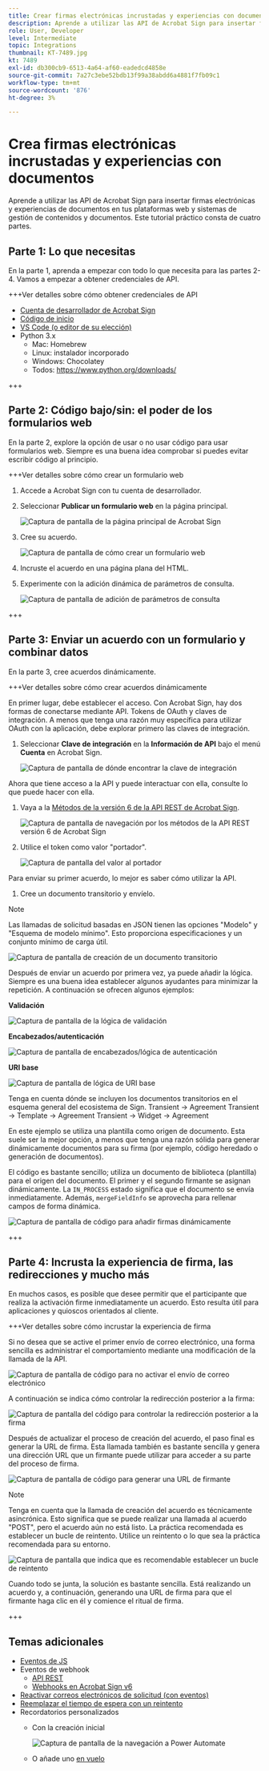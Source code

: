 ```yaml
---
title: Crear firmas electrónicas incrustadas y experiencias con documentos
description: Aprende a utilizar las API de Acrobat Sign para insertar firmas electrónicas y experiencias con documentos en tus plataformas web y sistemas de gestión de contenidos y documentos
role: User, Developer
level: Intermediate
topic: Integrations
thumbnail: KT-7489.jpg
kt: 7489
exl-id: db300cb9-6513-4a64-af60-eadedcd4858e
source-git-commit: 7a27c3ebe52bdb13f99a38abdd6a4881f7fb09c1
workflow-type: tm+mt
source-wordcount: '876'
ht-degree: 3%

---
```


# Crea firmas electrónicas incrustadas y experiencias con documentos

Aprende a utilizar las API de Acrobat Sign para insertar firmas electrónicas y experiencias de documentos en tus plataformas web y sistemas de gestión de contenidos y documentos. Este tutorial práctico consta de cuatro partes.

## Parte 1: Lo que necesitas

En la parte 1, aprenda a empezar con todo lo que necesita para las partes 2-4. Vamos a empezar a obtener credenciales de API.

+++Ver detalles sobre cómo obtener credenciales de API

* [Cuenta de desarrollador de Acrobat Sign](https://acrobat.adobe.com/es/es/sign/developer-form.html)
* [Código de inicio](https://github.com/benvanderberg/adobe-sign-api-tutorial)
* [VS Code (o editor de su elección)](https://code.visualstudio.com)
* Python 3.x
   * Mac: Homebrew
   * Linux: instalador incorporado
   * Windows: Chocolatey
   * Todos: https://www.python.org/downloads/

+++

## Parte 2: Código bajo/sin: el poder de los formularios web

En la parte 2, explore la opción de usar o no usar código para usar formularios web. Siempre es una buena idea comprobar si puedes evitar escribir código al principio.

+++Ver detalles sobre cómo crear un formulario web

1. Accede a Acrobat Sign con tu cuenta de desarrollador.

1. Seleccionar **Publicar un formulario web** en la página principal.

   ![Captura de pantalla de la página principal de Acrobat Sign](assets/embeddedesignature/embed_1.png)

1. Cree su acuerdo.

   ![Captura de pantalla de cómo crear un formulario web](assets/embeddedesignature/embed_2.png)

1. Incruste el acuerdo en una página plana del HTML.

1. Experimente con la adición dinámica de parámetros de consulta.

   ![Captura de pantalla de adición de parámetros de consulta](assets/embeddedesignature/embed_3.png)

+++

## Parte 3: Enviar un acuerdo con un formulario y combinar datos

En la parte 3, cree acuerdos dinámicamente.

+++Ver detalles sobre cómo crear acuerdos dinámicamente

En primer lugar, debe establecer el acceso. Con Acrobat Sign, hay dos formas de conectarse mediante API. Tokens de OAuth y claves de integración. A menos que tenga una razón muy específica para utilizar OAuth con la aplicación, debe explorar primero las claves de integración.

1. Seleccionar **Clave de integración** en la **Información de API** bajo el menú **Cuenta** en Acrobat Sign.

   ![Captura de pantalla de dónde encontrar la clave de integración](assets/embeddedesignature/embed_4.png)

Ahora que tiene acceso a la API y puede interactuar con ella, consulte lo que puede hacer con ella.

1. Vaya a la [Métodos de la versión 6 de la API REST de Acrobat Sign](http://adobesign.com/public/docs/restapi/v6).

   ![Captura de pantalla de navegación por los métodos de la API REST versión 6 de Acrobat Sign](assets/embeddedesignature/embed_5.png)

1. Utilice el token como valor &quot;portador&quot;.

   ![Captura de pantalla del valor al portador](assets/embeddedesignature/embed_6.png)

Para enviar su primer acuerdo, lo mejor es saber cómo utilizar la API.

1. Cree un documento transitorio y envíelo.

>[!NOTE]
>
>Las llamadas de solicitud basadas en JSON tienen las opciones &quot;Modelo&quot; y &quot;Esquema de modelo mínimo&quot;. Esto proporciona especificaciones y un conjunto mínimo de carga útil.

![Captura de pantalla de creación de un documento transitorio](assets/embeddedesignature/embed_7.png)

Después de enviar un acuerdo por primera vez, ya puede añadir la lógica. Siempre es una buena idea establecer algunos ayudantes para minimizar la repetición. A continuación se ofrecen algunos ejemplos:

**Validación**

![Captura de pantalla de la lógica de validación](assets/embeddedesignature/embed_8.png)

**Encabezados/autenticación**

![Captura de pantalla de encabezados/lógica de autenticación](assets/embeddedesignature/embed_9.png)

**URI base**

![Captura de pantalla de lógica de URI base](assets/embeddedesignature/embed_10.png)

Tenga en cuenta dónde se incluyen los documentos transitorios en el esquema general del ecosistema de Sign.
Transient -> Agreement Transient -> Template -> Agreement Transient -> Widget -> Agreement

En este ejemplo se utiliza una plantilla como origen de documento. Esta suele ser la mejor opción, a menos que tenga una razón sólida para generar dinámicamente documentos para su firma (por ejemplo, código heredado o generación de documentos).

El código es bastante sencillo; utiliza un documento de biblioteca (plantilla) para el origen del documento. El primer y el segundo firmante se asignan dinámicamente. La `IN_PROCESS` estado significa que el documento se envía inmediatamente. Además, `mergeFieldInfo` se aprovecha para rellenar campos de forma dinámica.

![Captura de pantalla de código para añadir firmas dinámicamente](assets/embeddedesignature/embed_11.png)

+++

## Parte 4: Incrusta la experiencia de firma, las redirecciones y mucho más

En muchos casos, es posible que desee permitir que el participante que realiza la activación firme inmediatamente un acuerdo. Esto resulta útil para aplicaciones y quioscos orientados al cliente.

+++Ver detalles sobre cómo incrustar la experiencia de firma

Si no desea que se active el primer envío de correo electrónico, una forma sencilla es administrar el comportamiento mediante una modificación de la llamada de la API.

![Captura de pantalla de código para no activar el envío de correo electrónico](assets/embeddedesignature/embed_12.png)

A continuación se indica cómo controlar la redirección posterior a la firma:

![Captura de pantalla del código para controlar la redirección posterior a la firma](assets/embeddedesignature/embed_13.png)

Después de actualizar el proceso de creación del acuerdo, el paso final es generar la URL de firma. Esta llamada también es bastante sencilla y genera una dirección URL que un firmante puede utilizar para acceder a su parte del proceso de firma.

![Captura de pantalla de código para generar una URL de firmante](assets/embeddedesignature/embed_14.png)

>[!NOTE]
>
>Tenga en cuenta que la llamada de creación del acuerdo es técnicamente asincrónica. Esto significa que se puede realizar una llamada al acuerdo &quot;POST&quot;, pero el acuerdo aún no está listo. La práctica recomendada es establecer un bucle de reintento. Utilice un reintento o lo que sea la práctica recomendada para su entorno.

![Captura de pantalla que indica que es recomendable establecer un bucle de reintento](assets/embeddedesignature/embed_15.png)

Cuando todo se junta, la solución es bastante sencilla. Está realizando un acuerdo y, a continuación, generando una URL de firma para que el firmante haga clic en él y comience el ritual de firma.

+++

## Temas adicionales

* [Eventos de JS](https://www.adobe.io/apis/documentcloud/sign/docs.html#!adobedocs/adobe-sign/master/events.md)
* Eventos de webhook
   * [API REST](https://sign-acs.na1.echosign.com/public/docs/restapi/v6#!/webhooks/createWebhook)
   * [Webhooks en Acrobat Sign v6](https://www.adobe.io/apis/documentcloud/sign/docs.html#!adobedocs/adobe-sign/master/webhooks.md)
* [Reactivar correos electrónicos de solicitud (con eventos)](https://sign-acs.na1.echosign.com/public/docs/restapi/v6#!/agreements/updateAgreement)
* [Reemplazar el tiempo de espera con un reintento](https://stackoverflow.com/questions/23267409/how-to-implement-retry-mechanism-into-python-requests-library)
* Recordatorios personalizados
   * Con la creación inicial

      ![Captura de pantalla de la navegación a Power Automate](assets/embeddedesignature/embed_16.png)

   * O añade uno [en vuelo](https://sign-acs.na1.echosign.com/public/docs/restapi/v6#!/agreements/createReminderOnParticipant)
